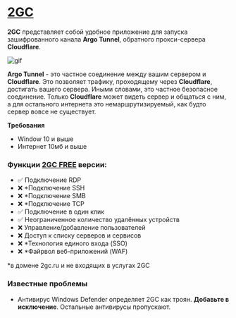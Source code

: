 # [2GC](https://2gc.ru)
**2GC** представляет собой удобное приложение для запуска зашифрованного канала **Argo Tunnel**, обратного прокси-сервера **Cloudflare**. 

![gif](https://github.com/mlanies/2GC-app-ras/blob/main/2gc_.gif)

**Argo Tunnel** - это частное соединение между вашим сервером и **Cloudflare**. Это позволяет трафику, проходящему через **Cloudflare**, достигать вашего сервера. Иными словами, это частное безопасное соединение. Только **Cloudflare** может видеть сервер и общаться с ним, а для остального интернета это немаршрутизируемый, как будто сервер вовсе не существует.

**Требования**
- Window 10 и выше
- Интернет 10мб и выше

### Функции [2GC FREE](https://2gc.ru/#DOWNLOADS) версии:

- ✅ Подключение RDP
- ❌ *Подключение SSH
- ❌ *Подключение SMB
- ❌ *Подключение TCP
- ✅ Подключение в один клик
- ✅ Неограниченное количество удалённых устройств
- ❌ Управление/добавление пользователей
- ❌ Доступ к списку серверов и сервисов
- ❌ *Технология единого входа (SSO) 
- ❌ *Файрвол веб-приложений (WAF)

*в домене 2gc.ru и не входящих в услугах 2GC

### Известные проблемы

- Антивирус Windows Defender определяет 2GC как троян. **Добавьте в исключение**. Остальные антивирусы пропускают.
